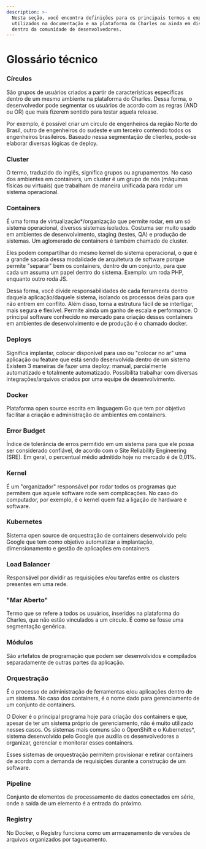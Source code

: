 ```yaml
---
description: >-
  Nesta seção, você encontra definições para os principais termos e expressões
  utilizados na documentação e na plataforma do Charles ou ainda em discussões
  dentro da comunidade de desenvolvedores.
---
```


# Glossário técnico

### **Círculos**

São grupos de usuários criados a partir de características específicas dentro de um mesmo ambiente na plataforma do Charles. Dessa forma, o desenvolvedor pode segmentar os usuários de acordo com as regras \(AND ou OR\) que mais fizerem sentido para testar aquela release. 

Por exemplo, é possível criar um círculo de engenheiros da região Norte do Brasil, outro de engenheiros do sudeste e um terceiro contendo todos os engenheiros brasileiros. Baseado nessa segmentação de clientes, pode-se elaborar diversas lógicas de deploy.

### **Cluster**

O termo, traduzido do inglês, significa grupos ou agrupamentos. No caso dos ambientes em containers, um cluster é um grupo de nós \(máquinas físicas ou virtuais\) que trabalham de maneira unificada para rodar um sistema operacional.

### **Containers**

É uma forma de virtualização\*/organização que permite rodar, em um só sistema operacional, diversos sistemas isolados. Costuma ser muito usado em ambientes de desenvolvimento, staging \(testes, QA\) e produção de sistemas. Um aglomerado de containers é também chamado de cluster.

Eles podem compartilhar do mesmo kernel do sistema operacional, o que é a grande sacada dessa modalidade de arquitetura de software porque permite "separar" bem os containers, dentro de um conjunto, para que cada um assuma um papel dentro do sistema. Exemplo: um roda PHP, enquanto outro roda JS. 

Dessa forma, você divide responsabilidades de cada ferramenta dentro daquela aplicação/daquele sistema, isolando os processos delas para que não entrem em conflito. Além disso, torna a estrutura fácil de se interligar, mais segura e flexível. Permite ainda um ganho de escala e performance. O principal software conhecido no mercado para criação desses containers em ambientes de desenvolvimento e de produção é o chamado docker.

### **Deploys**

Significa implantar, colocar disponível para uso ou "colocar no ar" uma aplicação ou feature que está sendo desenvolvida dentro de um sistema Existem 3 maneiras de fazer uma deploy: manual, parcialmente automatizado e totalmente automatizado. Possibilita trabalhar com diversas integrações/arquivos criados por uma equipe de desenvolvimento.

### **Docker** 

Plataforma open source escrita em linguagem Go que tem por objetivo facilitar a criação e administração de ambientes em containers.

### Error Budget

Índice de tolerância de erros permitido em um sistema para que ele possa ser considerado confiável, de acordo com o Site Reliability Engineering \(SRE\). Em geral, o percentual médio admitido hoje no mercado é de 0,01%. 

### Kernel

É um "organizador" responsável por rodar todos os programas que permitem que aquele software rode sem complicações. No caso do computador, por exemplo, é o kernel quem faz a ligação de hardware e software.   


### Kubernetes

Sistema open source de orquestração de containers desenvolvido pelo Google que tem como objetivo automatizar a implantação, dimensionamento e gestão de aplicações em containers. 

### Load Balancer 

Responsável por dividir as requisições e/ou tarefas entre os clusters presentes em uma rede.  

### "Mar Aberto"

Termo que se refere a todos os usuários, inseridos na plataforma do Charles, que não estão vinculados a um círculo. É como se fosse uma segmentação genérica.

### Módulos 

São artefatos de programação que podem ser desenvolvidos e compilados separadamente de outras partes da aplicação. 

### Orquestração 

É o processo de administração de ferramentas e/ou aplicações dentro de um sistema. No caso dos containers, é o nome dado para gerenciamento de um conjunto de containers. 

O Doker é o principal programa hoje para criação dos containers e que, apesar de ter um sistema próprio de gerenciamento, não é muito utilizado nesses casos. Os sistemas mais comuns são o OpenShift e o Kubernetes\*, sistema desenvolvido pelo Google que auxilia os desenvolvedores a organizar, gerenciar e monitorar esses containers.  

Esses sistemas de orquestração permitem provisionar e retirar containers de acordo com a demanda de requisições durante a construção de um software.

### Pipeline 

Conjunto de elementos de processamento de dados conectados em série, onde a saída de um elemento é a entrada do próximo.

### Registry

No Docker, o Registry funciona como um armazenamento de versões de arquivos organizados por tagueamento.

